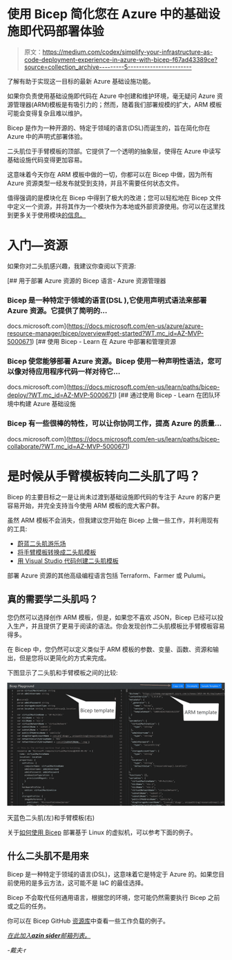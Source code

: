 # 使用 Bicep 简化您在 Azure 中的基础设施即代码部署体验

> 原文：<https://medium.com/codex/simplify-your-infrastructure-as-code-deployment-experience-in-azure-with-bicep-f67ad43389ce?source=collection_archive---------5----------------------->

了解有助于实现这一目标的最新 Azure 基础设施功能。

如果你负责使用基础设施即代码在 Azure 中创建和维护环境，毫无疑问 Azure 资源管理器(ARM)模板是有吸引力的；然而，随着我们部署规模的扩大，ARM 模板可能会变得复杂且难以维护。

Bicep 是作为一种开源的、特定于领域的语言(DSL)而诞生的，旨在简化你在 Azure 中的声明式部署体验。

二头肌位于手臂模板的顶部。它提供了一个透明的抽象层，使得在 Azure 中读写基础设施代码变得更加容易。

这意味着今天你在 ARM 模板中做的一切，你都可以在 Bicep 中做，因为所有 Azure 资源类型一经发布就受到支持，并且不需要任何状态文件。

值得强调的是模块化在 Bicep 中得到了极大的改进；您可以轻松地在 Bicep 文件中定义一个资源，并将其作为一个模块作为本地或外部资源使用。你可以在这里找到更多关于使用模块[的信息。](https://blog.azinsider.net/azure-bicep-working-with-modules-2942ec9a43d3)

# 入门—资源

如果你对二头肌感兴趣，我建议你查阅以下资源:

[](https://docs.microsoft.com/en-us/azure/azure-resource-manager/bicep/overview#get-started?WT.mc_id=AZ-MVP-5000671) [## 用于部署 Azure 资源的 Bicep 语言- Azure 资源管理器

### Bicep 是一种特定于领域的语言(DSL ),它使用声明式语法来部署 Azure 资源。它提供了简明的…

docs.microsoft.com](https://docs.microsoft.com/en-us/azure/azure-resource-manager/bicep/overview#get-started?WT.mc_id=AZ-MVP-5000671) [](https://docs.microsoft.com/en-us/learn/paths/bicep-deploy/?WT.mc_id=AZ-MVP-5000671) [## 使用 Bicep - Learn 在 Azure 中部署和管理资源

### Bicep 使您能够部署 Azure 资源。Bicep 使用一种声明性语法，您可以像对待应用程序代码一样对待它…

docs.microsoft.com](https://docs.microsoft.com/en-us/learn/paths/bicep-deploy/?WT.mc_id=AZ-MVP-5000671) [](https://docs.microsoft.com/en-us/learn/paths/bicep-collaborate/?WT.mc_id=AZ-MVP-5000671) [## 通过使用 Bicep - Learn 在团队环境中构建 Azure 基础设施

### Bicep 有一些很棒的特性，可以让你协同工作，提高 Azure 的质量…

docs.microsoft.com](https://docs.microsoft.com/en-us/learn/paths/bicep-collaborate/?WT.mc_id=AZ-MVP-5000671) 

# 是时候从手臂模板转向二头肌了吗？

Bicep 的主要目标之一是让尚未过渡到基础设施即代码的专注于 Azure 的客户更容易开始，并完全支持当今使用 ARM 模板的庞大客户群。

虽然 ARM 模板不会消失，但我建议您开始在 Bicep 上做一些工作，并利用现有的工具:

*   [蔚蓝二头肌游乐场](https://blog.azinsider.net/azure-bicep-playground-transitioning-from-arm-templates-into-bicep-5c10c864c863)
*   [将手臂模板转换成二头肌模板](https://blog.azinsider.net/azure-bicep-how-to-migrate-from-arm-templates-to-bicep-a9639ac316d8)
*   [用 Visual Studio 代码创建二头肌模板](https://docs.microsoft.com/en-us/azure/azure-resource-manager/bicep/quickstart-create-bicep-use-visual-studio-code?WT.mc_id=AZ-MVP-5000671&tabs=CLI)

部署 Azure 资源的其他高级编程语言包括 Terraform、Farmer 或 Pulumi。

## 真的需要学二头肌吗？

您仍然可以选择创作 ARM 模板，但是，如果您不喜欢 JSON，Bicep 已经可以投入生产，并且提供了更易于阅读的语法。你会发现创作二头肌模板比手臂模板容易得多。

在 Bicep 中，您仍然可以定义类似于 ARM 模板的参数、变量、函数、资源和输出，但是您将以更简化的方式来完成。

下图显示了二头肌和手臂模板之间的比较:

![](img/27332f65fd6eaf67ee282b14e9f1a4fb.png)

天蓝色二头肌(左)和手臂模板(右)

关于[如何使用 Bicep](https://blog.azinsider.net/how-to-create-a-linux-virtual-machine-with-azure-bicep-template-e22f50f2baea) 部署基于 Linux 的虚拟机，可以参考下面的例子。

## 什么二头肌不是用来

Bicep 是一种特定于领域的语言(DSL)，这意味着它是特定于 Azure 的。如果您目前使用的是多云方法，这可能不是 IaC 的最佳选择。

Bicep 不会取代任何通用语言，根据您的环境，您可能仍然需要执行 Bicep 之前或之后的任务。

你可以在 Bicep GitHub [资源库](https://github.com/Azure/bicep/tree/main/docs/examples)中查看一些工作负载的例子。

[*在此加入****azin sider****邮箱列表。*](http://eepurl.com/gKmLdf)

*-戴夫·r*
